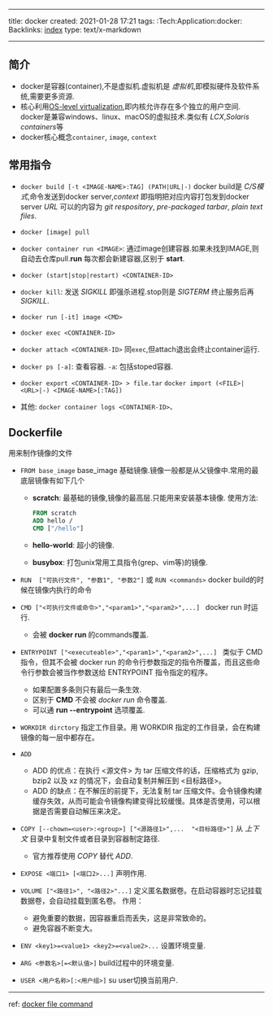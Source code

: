 ----

title: docker
created: 2021-01-28 17:21
tags: :Tech:Application:docker:
Backlinks: [index](index.md)
type: text/x-markdown

----

## 简介

* docker是容器(container),不是虚拟机.虚拟机是 *虚拟机*,即模拟硬件及软件系统,需要更多资源.
* 核心利用[OS-level virtualization](https://en.wikipedia.org/wiki/OS-level_virtualization),即内核允许存在多个独立的用户空间.
  docker是兼容windows、linux、macOS的虚拟技术.类似有 *LCX*,*Solaris containers*等
* docker核心概念`container`, `image`, `context`

## 常用指令

* `docker build [-t <IMAGE-NAME>:TAG] (PATH|URL|-)`
  docker build是 *C/S模式*,命令发送到docker server,*context* 即指明把对应内容打包发到docker server
  *URL* 可以的内容为 *git respository*, *pre-packaged tarbar*, *plain text files*.

* `docker [image] pull `

* `docker container run <IMAGE>`: 通过image创建容器.如果未找到IMAGE,则自动去仓库pull.**run** 每次都会新建容器,区别于 **start**.

* `docker (start|stop|restart) <CONTAINER-ID>`

* `docker kill`: 发送 *SIGKILL* 即强杀进程.stop则是 *SIGTERM* 终止服务后再 *SIGKILL*.

* `docker run [-it] image <CMD>`

* `docker exec <CONTAINER-ID>`

* `docker attach <CONTAINER-ID>` 同`exec`,但attach退出会终止container运行.

* `docker ps [-a]`: 查看容器. `-a`: 包括stoped容器.

* `docker export <CONTAINER-ID> > file.tar` `docker import (<FILE>|<URL>|-) <IMAGE-NAME>[:TAG])`

* 其他: `docker container logs <CONTAINER-ID>`、

## Dockerfile

用来制作镜像的文件

* `FROM base_image`
  base_image 基础镜像.镜像一般都是从父镜像中.常用的最底层镜像有如下几个
  
  * **scratch**: 最基础的镜像,镜像的最高层.只能用来安装基本镜像.
    使用方法:
    
    ```dockerfile
    FROM scratch
    ADD hello /
    CMD ["/hello"]
    ```
  
  * **hello-world**: 超小的镜像.
  
  * **busybox**: 打包unix常用工具指令(grep、vim等)的镜像.

* `RUN  ["可执行文件", "参数1", "参数2"]` 或 `RUN <commands>`
  docker build的时候在镜像内执行的命令

* `CMD ["<可执行文件或命令>","<param1>","<param2>",...] `
  docker run 时运行.
  
  * 会被 **docker run <Commands>** 的commands覆盖.

* `ENTRYPOINT ["<executeable>","<param1>","<param2>",...] `
  类似于 CMD 指令，但其不会被 docker run 的命令行参数指定的指令所覆盖，而且这些命令行参数会被当作参数送给 ENTRYPOINT 指令指定的程序。
  
  * 如果配置多条则只有最后一条生效.
  * 区别于 **CMD** 不会被 *docker run* 命令覆盖.
  * 可以通 **run --entrypoint** 选项覆盖.

* `WORKDIR dirctory`
  指定工作目录。用 WORKDIR 指定的工作目录，会在构建镜像的每一层中都存在。

* `ADD `
  
  * ADD 的优点：在执行 <源文件> 为 tar 压缩文件的话，压缩格式为 gzip, bzip2 以及 xz 的情况下，会自动复制并解压到 <目标路径>。
  * ADD 的缺点：在不解压的前提下，无法复制 tar 压缩文件。会令镜像构建缓存失效，从而可能会令镜像构建变得比较缓慢。具体是否使用，可以根据是否需要自动解压来决定。

* `COPY [--chown=<user>:<group>] ["<源路径1>",...  "<目标路径>"]`
  从 *上下文* 目录中复制文件或者目录到容器制定路径.
  
  * 官方推荐使用 *COPY* 替代 *ADD*.

* `EXPOSE <端口1> [<端口2>...]`
  声明作用.

* `VOLUME ["<路径1>", "<路径2>"...]`
  定义匿名数据卷。在启动容器时忘记挂载数据卷，会自动挂载到匿名卷。
  作用：
  
  - 避免重要的数据，因容器重启而丢失，这是非常致命的。
  - 避免容器不断变大。

* `ENV <key1>=<value1> <key2>=<value2>...`
  设置环境变量.

* `ARG <参数名>[=<默认值>]`
  build过程中的环境变量.

* `USER <用户名称>[:<用户组>]`
  su user切换当前用户.

----

ref: [docker file command](https://www.runoob.com/docker/docker-dockerfile.html)
